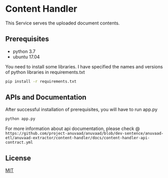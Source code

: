 # Content Handler

This Service serves the uploaded document contents.

## Prerequisites
- python 3.7
- ubuntu 17.04

You need to install some libraries. I have specified the names and versions of python libraries in requirements.txt
```bash
pip install -r requirements.txt
```
## APIs and Documentation
After successful installation of prerequisites, you will have to run app.py

```bash
python app.py
```
For more information about api documentation, please check @ ```https://github.com/project-anuvaad/anuvaad/blob/dev-sentence/anuvaad-etl/anuvaad-extractor/content-handler/docs/content-handler-api-contract.yml```
## License
[MIT](https://choosealicense.com/licenses/mit/)
